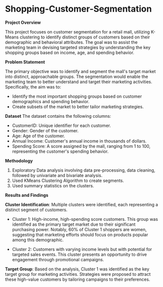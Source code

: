 # Shopping-Customer-Segmentation
**Project Overview**

This project focuses on customer segmentation for a retail mall, utilizing K-Means clustering to identify distinct groups of customers based on their demographic and behavioral attributes. The goal was to assist the marketing team in devising targeted strategies by understanding the key shopping groups based on income, age, and spending behavior.

**Problem Statement**

The primary objective was to identify and segment the mall's target market into distinct, approachable groups. The segmentation would enable the marketing team to better understand and target their marketing activities. Specifically, the aim was to:

* Identify the most important shopping groups based on customer demographics and spending behavior.
* Create subsets of the market to better tailor marketing strategies.

**Dataset**
The dataset contains the following columns:

* CustomerID: Unique identifier for each customer.
* Gender: Gender of the customer.
* Age: Age of the customer.
* Annual Income: Customer's annual income in thousands of dollars.
* Spending Score: A score assigned by the mall, ranging from 1 to 100, representing the customer's spending behavior.

**Methodology**
1. Exploratory Data analysis involving data pre-processing, data cleaning, followed by univariate and bivariate analysis.
2. Used KMeans Clustering Algorithm to create segments.
3. Used summary statistics on the clusters.

**Results and Findings**

**Cluster Identification**: Multiple clusters were identified, each representing a distinct segment of customers.

* Cluster 1: High-income, high-spending score customers. This group was identified as the primary target market due to their significant purchasing power. Notably, 60% of Cluster 1 shoppers are women, suggesting that marketing efforts should focus on products popular among this demographic.
  
* Cluster 2: Customers with varying income levels but with potential for targeted sales events. This cluster presents an opportunity to drive engagement through promotional campaigns.
  
**Target Group**: Based on the analysis, Cluster 1 was identified as the key target group for marketing activities. Strategies were proposed to attract these high-value customers by tailoring campaigns to their preferences.

